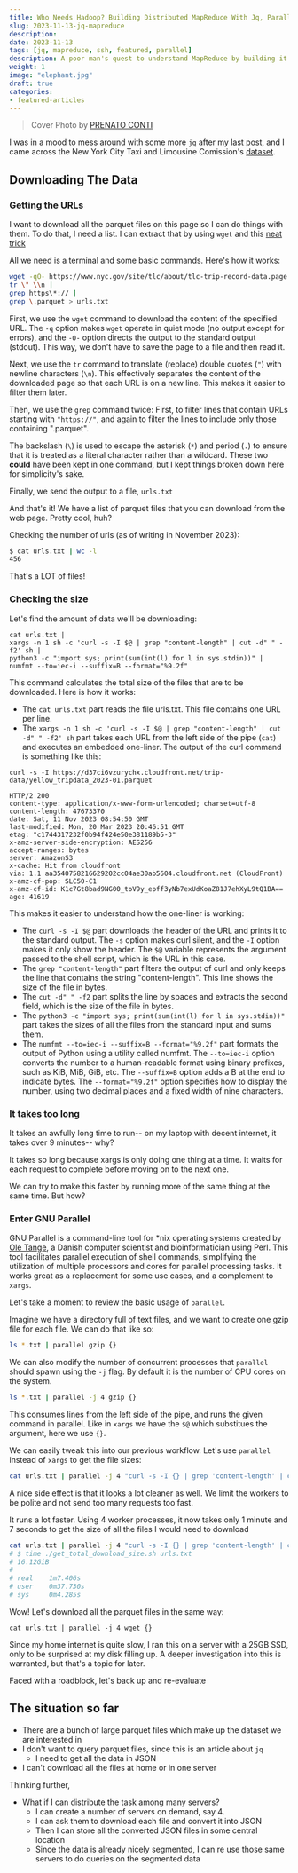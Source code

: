 ```yaml
---
title: Who Needs Hadoop? Building Distributed MapReduce With Jq, Parallel, and SSH
slug: 2023-11-13-jq-mapreduce
description: 
date: 2023-11-13
tags: [jq, mapreduce, ssh, featured, parallel]
description: A poor man's quest to understand MapReduce by building it from first principles
weight: 1
image: "elephant.jpg"
draft: true
categories:
- featured-articles
---
```


> Cover Photo by [PRENATO CONTI](https://www.pexels.com/photo/silhouette-photo-of-elephant-during-golden-hour-2677843/)

I was in a mood to mess around with some more `jq` after my [last post](/blog/2023-11-06-jq-by-example/), and I came across the New York City Taxi and Limousine Comission's [dataset](https://www.nyc.gov/site/tlc/about/tlc-trip-record-data.page).

## Downloading The Data
### Getting the URLs
I want to download all the parquet files on this page so I can do things with them. To do that, I need a list. I can extract that by using `wget` and this [neat trick](https://unix.stackexchange.com/a/181275)

All we need is a terminal and some basic commands. Here's how it works:

```bash
wget -qO- https://www.nyc.gov/site/tlc/about/tlc-trip-record-data.page | 
tr \" \\n | 
grep https\*:// | 
grep \.parquet > urls.txt
```

First, we use the `wget` command to download the content of the specified URL. The `-q` option makes `wget` operate in quiet mode (no output except for errors), and the `-O-` option directs the output to the standard output (stdout). This way, we don't have to save the page to a file and then read it.

Next, we use the `tr` command to translate (replace) double quotes (`"`) with newline characters (`\n`). This effectively separates the content of the downloaded page so that each URL is on a new line. This makes it easier to filter them later.

Then, we use the `grep` command twice: First, to filter lines that contain URLs starting with `"https://"`, and again to filter the lines to include only those containing ".parquet". 

The backslash (`\`) is used to escape the asterisk (`*`) and period (`.`) to ensure that it is treated as a literal character rather than a wildcard. These two __could__ have been kept in one command, but I kept things broken down here for simplicity's sake.

Finally, we send the output to a file, `urls.txt`

And that's it! We have a list of parquet files that you can download from the web page. Pretty cool, huh?

Checking the number of urls (as of writing in November 2023):
```bash
$ cat urls.txt | wc -l
456
```

That's a LOT of files!

### Checking the size
Let's find the amount of data we'll be downloading:
```
cat urls.txt | 
xargs -n 1 sh -c 'curl -s -I $@ | grep "content-length" | cut -d" " -f2' sh | 
python3 -c "import sys; print(sum(int(l) for l in sys.stdin))" | 
numfmt --to=iec-i --suffix=B --format="%9.2f"
```

This command calculates the total size of the files that are to be downloaded. Here is how it works:

- The `cat urls.txt` part reads the file urls.txt. This file contains one URL per line.
- The `xargs -n 1 sh -c 'curl -s -I $@ | grep "content-length" | cut -d" " -f2' sh` part takes each URL from the left side of the pipe (`cat`) and executes an embedded one-liner. The output of the curl command is something like this:
```
curl -s -I https://d37ci6vzurychx.cloudfront.net/trip-data/yellow_tripdata_2023-01.parquet
```

```
HTTP/2 200
content-type: application/x-www-form-urlencoded; charset=utf-8
content-length: 47673370
date: Sat, 11 Nov 2023 08:54:50 GMT
last-modified: Mon, 20 Mar 2023 20:46:51 GMT
etag: "c1744317232f0b94f424e50e381189b5-3"
x-amz-server-side-encryption: AES256
accept-ranges: bytes
server: AmazonS3
x-cache: Hit from cloudfront
via: 1.1 aa3540758216629202cc04ae30ab5604.cloudfront.net (CloudFront)
x-amz-cf-pop: SLC50-C1
x-amz-cf-id: K1c7Gt8bad9NG00_toV9y_epff3yNb7exUdKoaZ81J7ehXyL9tQ1BA==
age: 41619
```
  This makes it easier to understand how the one-liner is working:
  - The `curl -s -I $@` part downloads the header of the URL and prints it to the standard output. The `-s` option makes curl silent, and the `-I` option makes it only show the header. The `$@` variable represents the argument passed to the shell script, which is the URL in this case.
  - The `grep "content-length"` part filters the output of curl and only keeps the line that contains the string "content-length". This line shows the size of the file in bytes.
  - The `cut -d" " -f2` part splits the line by spaces and extracts the second field, which is the size of the file in bytes.
- The `python3 -c "import sys; print(sum(int(l) for l in sys.stdin))"` part takes the sizes of all the files from the standard input and sums them.
- The `numfmt --to=iec-i --suffix=B --format="%9.2f"` part formats the output of Python using a utility called numfmt. The `--to=iec-i` option converts the number to a human-readable format using binary prefixes, such as KiB, MiB, GiB, etc. The `--suffix=B` option adds a B at the end to indicate bytes. The `--format="%9.2f"` option specifies how to display the number, using two decimal places and a fixed width of nine characters.

### It takes too long
It takes an awfully long time to run-- on my laptop with decent internet, it takes over 9 minutes-- why?

It takes so long because xargs is only doing one thing at a time. It waits for each request to complete before moving on to the next one. 

We can try to make this faster by running more of the same thing at the same time. But how?

### Enter GNU Parallel

GNU Parallel is a command-line tool for *nix operating systems created by [Ole Tange](http://ole.tange.dk/), a Danish computer scientist and bioinformatician using Perl. This tool facilitates parallel execution of shell commands, simplifying the utilization of multiple processors and cores for parallel processing tasks. It works great as a replacement for some use cases, and a complement to `xargs`. 

Let's take a moment to review the basic usage of `parallel`. 

Imagine we have a directory full of text files, and we want to create one gzip file for each file. We can do that like so:

```bash
ls *.txt | parallel gzip {}
```

We can also modify the number of concurrent processes that `parallel` should spawn using the `-j` flag. By default it is the number of CPU cores on the system.

```bash
ls *.txt | parallel -j 4 gzip {}
```

This consumes lines from the left side of the pipe, and runs the given command in parallel. Like in `xargs` we have the `$@` which substitues the argument, here we use `{}`.

We can easily tweak this into our previous workflow. Let's use `parallel` instead of `xargs` to get the file sizes:


```bash
cat urls.txt | parallel -j 4 "curl -s -I {} | grep 'content-length' | cut -d' ' -f2"
```

A nice side effect is that it looks a lot cleaner as well. We limit the workers to be polite and not send too many requests too fast.

It runs a lot faster. Using 4 worker processes, it now takes only 1 minute and 7 seconds to get the size of all the files I would need to download

```bash
cat urls.txt | parallel -j 4 "curl -s -I {} | grep 'content-length' | cut -d' ' -f2" | cat | python3 -c "import sys; print(sum(int(l) for l in sys.stdin))" | numfmt --to=iec-i --suffix=B --format="%9.2f"
# $ time ./get_total_download_size.sh urls.txt
# 16.12GiB
# 
# real    1m7.406s
# user    0m37.730s
# sys     0m4.285s
```

Wow! Let's download all the parquet files in the same way:

```
cat urls.txt | parallel -j 4 wget {}
```
Since my home internet is quite slow, I ran this on a server with a 25GB SSD, only to be surprised at my disk filling up. A deeper investigation into this is warranted, but that's a topic for later.

Faced with a roadblock, let's back up and re-evaluate

## The situation so far

* There are a bunch of large parquet files which make up the dataset we are interested in
* I don't want to query parquet files, since this is an article about `jq`   
  * I need to get all the data in JSON
* I can't download all the files at home or in one server

Thinking further,

* What if I can distribute the task among many servers?
  * I can create a number of servers on demand, say 4.
  * I can ask them to download each file and convert it into JSON
  * Then I can store all the converted JSON files in some central location
  * Since the data is already nicely segmented, I can re use those same servers to do queries on the segmented data
